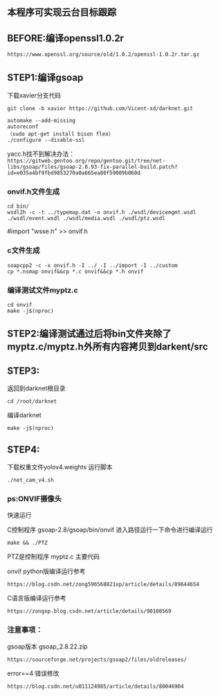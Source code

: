 ## 本程序可实现云台目标跟踪
## BEFORE:编译openssl1.0.2r
```
https://www.openssl.org/source/old/1.0.2/openssl-1.0.2r.tar.gz
```
## STEP1:编译gsoap
下载xavier分支代码
```
git clone -b xavier https://github.com/Vicent-xd/darknet.git
```
```
automake --add-missing
autoreconf
（sudo apt-get install bison flex）
./configure --disable-ssl
```
yacc.h找不到解决办法：
```https://gitweb.gentoo.org/repo/gentoo.git/tree/net-libs/gsoap/files/gsoap-2.8.93-fix-parallel-build.patch?id=e035a4bf9fbd9853270a0a665ea80f59009b060d```
### onvif.h文件生成
```
cd bin/
wsdl2h -c -t ../typemap.dat -o onvif.h ./wsdl/devicemgmt.wsdl ./wsdl/event.wsdl ./wsdl/media.wsdl ./wsdl/ptz.wsdl
```
#import "wsse.h" >> onvif.h

### c文件生成
```
soapcpp2 -c -x onvif.h -I ../ -I ../import -I ../custom
cp *.nsmap onvif&&cp *.c onvif&&cp *.h onvif
```
### 编译测试文件myptz.c
```
cd onvif
make -j$(nproc)
```

## STEP2:编译测试通过后将bin文件夹除了myptz.c/myptz.h外所有内容拷贝到darkent/src
## STEP3:
返回到darknet根目录
```
cd /root/darknet
```
编译darknet
```
make -j$(nproc)
```
## STEP4:
下载权重文件yolov4.weights
运行脚本
```
./net_cam_v4.sh 
```
### ps:ONVIF摄像头
快速运行

C控制程序 gsoap-2.8/gsoap/bin/onvif
进入路径运行一下命令进行编译运行
```
make && ./PTZ
```
PTZ是控制程序
myptz.c 主要代码

onvif python版编译运行参考
```
https://blog.csdn.net/zong596568821xp/article/details/89644654
```
C语言版编译运行参考
```
https://zongxp.blog.csdn.net/article/details/90108569
```
### 注意事项：
gsoap版本 gsoap_2.8.22.zip
```
https://sourceforge.net/projects/gsoap2/files/oldreleases/
```
error==4 错误修改
```
https://blog.csdn.net/u011124985/article/details/80046904
```
